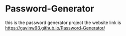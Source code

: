 # Password-Generator
this is the password generator project
the website link is https://gavinw93.github.io/Password-Generator/
